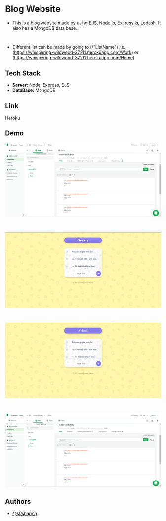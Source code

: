 
# Blog Website

*  This is a blog website made by using EJS, Node.js, Express.js, Lodash. It also has a MongoDB data base.

<br>

*  Different list can be made by going to (/"ListName") i.e. (https://whispering-wildwood-37211.herokuapp.com/Work) or (https://whispering-wildwood-37211.herokuapp.com/Home)


## Tech Stack

* **Server:** Node, Express, EJS,
* **DataBase:** MongoDB

  
## Link

[Heroku](https://whispering-wildwood-37211.herokuapp.com/)

## Demo
![Blog](Images/todoDB.png)

<br>

![Compose](Images/todogrocery.png)

<br>

![Post](Images/todoschool.png)

<br>

![DataBase](Images/todoDB.png)


  
## Authors

- [@s0sharma](https://github.com/s0sharma)

  

